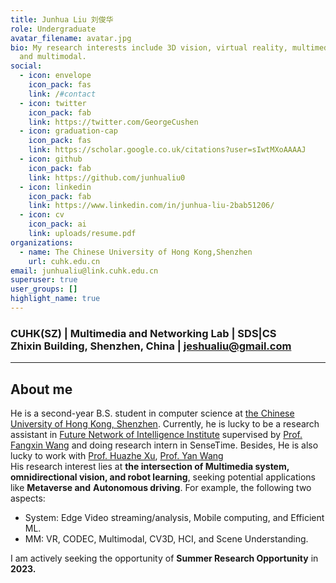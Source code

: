 ```yaml
---
title: Junhua Liu 刘俊华
role: Undergraduate
avatar_filename: avatar.jpg
bio: My research interests include 3D vision, virtual reality, multimedia system
  and multimodal.
social:
  - icon: envelope
    icon_pack: fas
    link: /#contact
  - icon: twitter
    icon_pack: fab
    link: https://twitter.com/GeorgeCushen
  - icon: graduation-cap
    icon_pack: fas
    link: https://scholar.google.co.uk/citations?user=sIwtMXoAAAAJ
  - icon: github
    icon_pack: fab
    link: https://github.com/junhualiu0
  - icon: linkedin
    icon_pack: fab
    link: https://www.linkedin.com/in/junhua-liu-2bab51206/
  - icon: cv
    icon_pack: ai
    link: uploads/resume.pdf
organizations:
  - name: The Chinese University of Hong Kong,Shenzhen
    url: cuhk.edu.cn
email: junhualiu@link.cuhk.edu.cn
superuser: true
user_groups: []
highlight_name: true
---
```

### CUHK(SZ) | Multimedia and Networking Lab | SDS|CS <br /> Zhixin Building, Shenzhen, China | jeshualiu@gmail.com

- - -

## About me

He is a second-year B.S. student in computer science at [the Chinese University of Hong Kong, Shenzhen](https://www.cuhk.edu.cn). Currently, he is lucky to be a research assistant in [Future Network of Intelligence Institute](https://fnii.cuhk.edu.cn/) supervised by [Prof. Fangxin Wang](https://mypage.cuhk.edu.cn/academics/wangfangxin/publications.html) and doing research intern in SenseTime. Besides, He is also lucky to work with [Prof. Huazhe Xu](http://hxu.rocks/), [Prof. Yan Wang](https://air.tsinghua.edu.cn/en/info/1046/1379.html)\
His research interest lies at **the intersection of Multimedia system, omnidirectional vision, and robot learning**, seeking potential applications like **Metaverse and** **Autonomous driving**. For example, the following two aspects: 

* System:  Edge Video streaming/analysis, Mobile computing, and Efficient ML.
* MM: VR, CODEC, Multimodal, CV3D, HCI, and Scene Understanding.

I am actively seeking the opportunity of **Summer Research Opportunity** in **2023.**